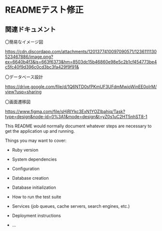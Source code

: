 # READMEテスト修正

## 関連ドキュメント

〇簡易なイメージ図

https://cdn.discordapp.com/attachments/1201377410097090571/1236111130523467886/image.png?ex=6640b4f3&is=663f6373&hm=8503dc15b46860e98e5c2b1cf454773be4c5fc40f9d396c0cd3bc3fa429f9f91&

〇データベース設計

https://drive.google.com/file/d/1Q6NTD0sfPKmUF3UFdmMwioWinEE0oIrM/view?usp=sharing

〇画面遷移図

https://www.figma.com/file/sHjRIYkc3ExN1YOZIbahiq/Task?type=design&node-id=0%3A1&mode=design&t=yZ0s1uC2HT5nhST8-1

This README would normally document whatever steps are necessary to get the
application up and running.

Things you may want to cover:

- Ruby version

- System dependencies

- Configuration

- Database creation

- Database initialization

- How to run the test suite

- Services (job queues, cache servers, search engines, etc.)

- Deployment instructions

- ...
